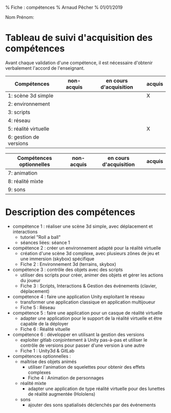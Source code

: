 % Fiche : compétences
% Arnaud Pêcher
% 01/01/2019

Nom Prénom: 

# Tableau de suivi d'acquisition des compétences

Avant chaque validation d'une compétence, il est nécessaire d'obtenir verbalement l'accord de l'enseignant.

| Compétences              | non-acquis | en cours d'acquisition | acquis | 
|---                       |---         |---                     |---     |
| 1: scène 3d simple       |            |                        |   X    |
| 2: environnement         |            |                        |        |
| 3: scripts               |            |                        |        |
| 4: réseau                |            |                        |        |
| 5: réalité virtuelle     |            |                        |   X    |
| 6: gestion de versions   |            |                        |        |

| Compétences optionnelles | non-acquis | en cours d'acquisition | acquis |
|---                       |---         |---                     |---     |
| 7: animation             |            |                        |        |
| 8: réalité mixte         |            |                        |        |
| 9: sons                  |            |                        |        |

# Description des compétences

* compétence 1 : réaliser une scène 3d simple, avec déplacement et interactions
   * tutoriel "Roll a ball"
   * séances liées: séance 1 
* compétence 2 : créer un environnement adapté pour la réalité virtuelle
   * création d'une scène 3d complexe, avec plusieurs zônes de jeu et une immersion (skybox) spécifique
   * Fiche 2 : Environnement 3d (terrains, skybox)
* compétence 3 : contrôle des objets avec des scripts
   * utiliser des scripts pour créer, animer des objets et gérer les actions du joueur
   * Fiche 3 : Scripts, Interactions & Gestion des événements (clavier, déplacement) 
* compétence 4 : faire une application Unity exploitant le réseau
   * transformer une application classique en application multijoueur
   * Fiche 5 : Réseau 
* compétence 5 : faire une application pour un casque de réalité virtuelle
   * adapter une application pour le support de la réalité virtuelle et être capable de la déployer
   * Fiche 6 : Réalité vituelle 
* compétence 6 : développer en utilisant la gestion des versions
   * exploiter gitlab conjointement à Unity pas-à-pas et utiliser le contrôle de versions pour passer d'une version à une autre
   * Fiche 1 : Unity3d & GitLab
* compétences optionnelles : 
   * maîtrise des objets animés
      * utiliser l'animation de squelettes pour obtenir des effets complexes
      * Fiche 4 : Animation de personnages
   * réalité mixte
      * adapter une application de type réalité virtuelle pour des lunettes de réalité augmentée (Hololens)
   * sons
      * ajouter des sons spatialisés déclenchés par des événements 